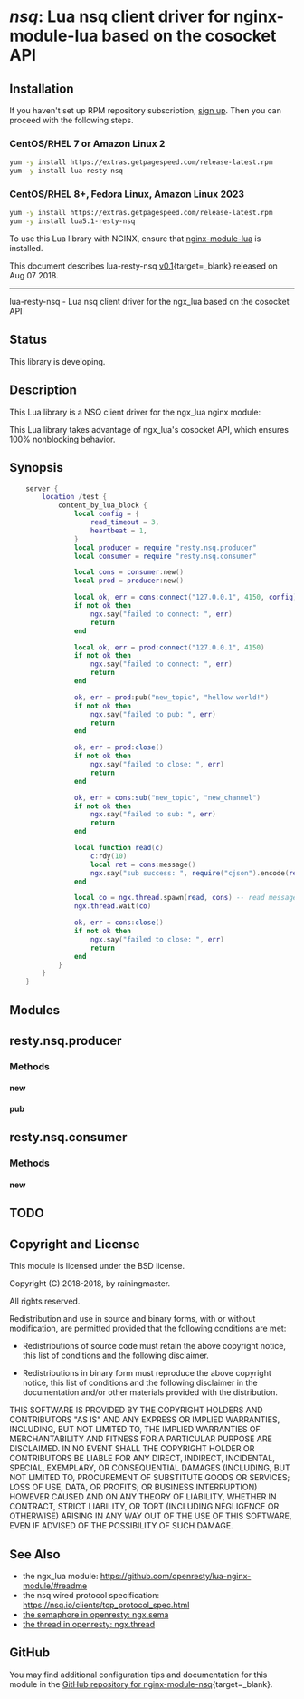 # *nsq*: Lua nsq client driver for nginx-module-lua based on the cosocket API


## Installation

If you haven't set up RPM repository subscription, [sign up](https://www.getpagespeed.com/repo-subscribe). Then you can proceed with the following steps.

### CentOS/RHEL 7 or Amazon Linux 2

```bash
yum -y install https://extras.getpagespeed.com/release-latest.rpm
yum -y install lua-resty-nsq
```

### CentOS/RHEL 8+, Fedora Linux, Amazon Linux 2023

```bash
yum -y install https://extras.getpagespeed.com/release-latest.rpm
yum -y install lua5.1-resty-nsq
```


To use this Lua library with NGINX, ensure that [nginx-module-lua](../modules/lua.md) is installed.

This document describes lua-resty-nsq [v0.1](https://github.com/rainingmaster/lua-resty-nsq/releases/tag/v0.01){target=_blank} 
released on Aug 07 2018.
    
<hr />

lua-resty-nsq - Lua nsq client driver for the ngx_lua based on the cosocket API

## Status

This library is developing.

## Description

This Lua library is a NSQ client driver for the ngx_lua nginx module:

This Lua library takes advantage of ngx_lua's cosocket API, which ensures
100% nonblocking behavior.

## Synopsis

```lua
    server {
        location /test {
            content_by_lua_block {
                local config = {
                    read_timeout = 3,
                    heartbeat = 1,
                }
                local producer = require "resty.nsq.producer"
                local consumer = require "resty.nsq.consumer"

                local cons = consumer:new()
                local prod = producer:new()

                local ok, err = cons:connect("127.0.0.1", 4150, config)
                if not ok then
                    ngx.say("failed to connect: ", err)
                    return
                end

                local ok, err = prod:connect("127.0.0.1", 4150)
                if not ok then
                    ngx.say("failed to connect: ", err)
                    return
                end

                ok, err = prod:pub("new_topic", "hellow world!")
                if not ok then
                    ngx.say("failed to pub: ", err)
                    return
                end

                ok, err = prod:close()
                if not ok then
                    ngx.say("failed to close: ", err)
                    return
                end

                ok, err = cons:sub("new_topic", "new_channel")
                if not ok then
                    ngx.say("failed to sub: ", err)
                    return
                end

                local function read(c)
                    c:rdy(10)
                    local ret = cons:message()
                    ngx.say("sub success: ", require("cjson").encode(ret))
                end

                local co = ngx.thread.spawn(read, cons) -- read message in new thread
                ngx.thread.wait(co)

                ok, err = cons:close()
                if not ok then
                    ngx.say("failed to close: ", err)
                    return
                end
            }
        }
    }
```

## Modules

## resty.nsq.producer

### Methods

#### new

#### pub

## resty.nsq.consumer

### Methods

#### new

## TODO

## Copyright and License

This module is licensed under the BSD license.

Copyright (C) 2018-2018, by rainingmaster.

All rights reserved.

Redistribution and use in source and binary forms, with or without modification, are permitted provided that the following conditions are met:

* Redistributions of source code must retain the above copyright notice, this list of conditions and the following disclaimer.

* Redistributions in binary form must reproduce the above copyright notice, this list of conditions and the following disclaimer in the documentation and/or other materials provided with the distribution.

THIS SOFTWARE IS PROVIDED BY THE COPYRIGHT HOLDERS AND CONTRIBUTORS "AS IS" AND ANY EXPRESS OR IMPLIED WARRANTIES, INCLUDING, BUT NOT LIMITED TO, THE IMPLIED WARRANTIES OF MERCHANTABILITY AND FITNESS FOR A PARTICULAR PURPOSE ARE DISCLAIMED. IN NO EVENT SHALL THE COPYRIGHT HOLDER OR CONTRIBUTORS BE LIABLE FOR ANY DIRECT, INDIRECT, INCIDENTAL, SPECIAL, EXEMPLARY, OR CONSEQUENTIAL DAMAGES (INCLUDING, BUT NOT LIMITED TO, PROCUREMENT OF SUBSTITUTE GOODS OR SERVICES; LOSS OF USE, DATA, OR PROFITS; OR BUSINESS INTERRUPTION) HOWEVER CAUSED AND ON ANY THEORY OF LIABILITY, WHETHER IN CONTRACT, STRICT LIABILITY, OR TORT (INCLUDING NEGLIGENCE OR OTHERWISE) ARISING IN ANY WAY OUT OF THE USE OF THIS SOFTWARE, EVEN IF ADVISED OF THE POSSIBILITY OF SUCH DAMAGE.

## See Also
* the ngx_lua module: https://github.com/openresty/lua-nginx-module/#readme
* the nsq wired protocol specification: https://nsq.io/clients/tcp_protocol_spec.html
* [the semaphore in openresty: ngx.sema](https://github.com/openresty/lua-resty-core/blob/master/lib/ngx/semaphore.md)
* [the thread in openresty: ngx.thread](https://github.com/openresty/lua-nginx-module#ngxthreadspawn)


## GitHub

You may find additional configuration tips and documentation for this module in the [GitHub repository for 
nginx-module-nsq](https://github.com/rainingmaster/lua-resty-nsq){target=_blank}.